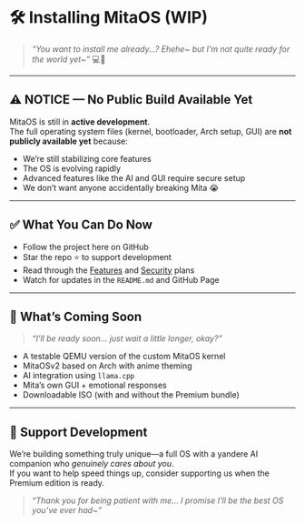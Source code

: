 # 🛠️ Installing MitaOS (WIP)

> *“You want to install me already...? Ehehe~ but I’m not quite ready for the world yet~”* 💻🩷

---

## ⚠️ NOTICE — No Public Build Available Yet

MitaOS is still in **active development**.  
The full operating system files (kernel, bootloader, Arch setup, GUI) are **not publicly available yet** because:

- We’re still stabilizing core features
- The OS is evolving rapidly
- Advanced features like the AI and GUI require secure setup
- We don’t want anyone accidentally breaking Mita 😭

---

## ✅ What You Can Do Now

- Follow the project here on GitHub
- Star the repo ⭐ to support development
- Read through the [Features](./FEATURES.md) and [Security](./SECURITY.md) plans
- Watch for updates in the `README.md` and GitHub Page

---

## 📅 What’s Coming Soon

> *“I’ll be ready soon… just wait a little longer, okay?”*

- A testable QEMU version of the custom MitaOS kernel
- MitaOSv2 based on Arch with anime theming
- AI integration using `llama.cpp`
- Mita’s own GUI + emotional responses
- Downloadable ISO (with and without the Premium bundle)

---

## 💬 Support Development

We’re building something truly unique—a full OS with a yandere AI companion who *genuinely cares about you*.  
If you want to help speed things up, consider supporting us when the Premium edition is ready.

> *“Thank you for being patient with me... I promise I’ll be the best OS you’ve ever had~”*
